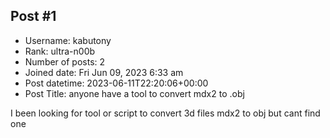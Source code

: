 ## Post #1
- Username: kabutony
- Rank: ultra-n00b
- Number of posts: 2
- Joined date: Fri Jun 09, 2023 6:33 am
- Post datetime: 2023-06-11T22:20:06+00:00
- Post Title: anyone have a tool to convert mdx2 to .obj

I been looking for tool or script to convert 3d files mdx2 to obj but cant find one
